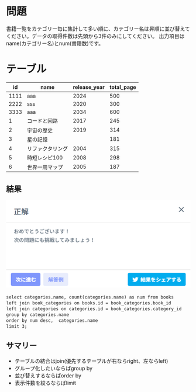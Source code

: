 # 問題

書籍一覧をカテゴリー毎に集計して多い順に、カテゴリー名は昇順に並び替えてください。データの取得件数は先頭から3件のみにしてください。
出力項目はname(カテゴリー名)とnum(書籍数)です。

# テーブル


| id   | name             | release_year | total_page |
| ---- | ---------------- | ------------ | ---------- |
| 1111 | aaa              | 2024         | 500        |
| 2222 | sss              | 2020         | 300        |
| 3333 | aaa              | 2034         | 600        |
| 1    | コードと回路     | 2017         | 245        |
| 2    | 宇宙の歴史       | 2019         | 314        |
| 3    | 星の記憶         |              | 181        |
| 4    | リファクタリング | 2004         | 315        |
| 5    | 時短レシピ100    | 2008         | 298        |
| 6    | 世界一周マップ   | 2005         | 187        |


## 結果


![1731932642768](image/problem/1731932642768.png)


```
select categories.name, count(categories.name) as num from books 
left join book_categories on books.id = book_categories.book_id 
left join categories on categories.id = book_categories.category_id 
group by categories.name 
order by num desc,  categories.name 
limit 3;
```

## サマリー

* テーブルの結合はjoin(優先するテーブルが右ならright、左ならleft)
* グループ化したいならばgroup by
* 並び替えするならばorder by
* 表示件数を絞るならばlimit
